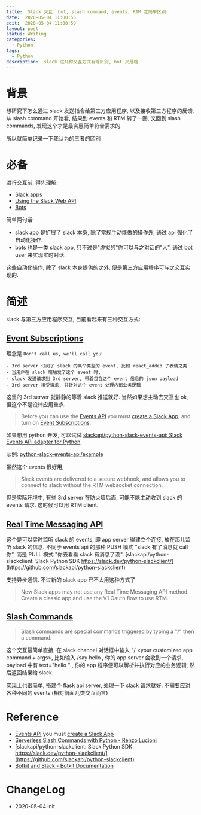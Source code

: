 ```yaml
---
title:  Slack 交互: bot, slash command, events, RTM 之简单区别
date:  2020-05-04 11:00:55
edit:  2020-05-04 11:00:59
layout: post
status: Writing
categories:
  - Python
tags:
  - Python
description:  slack 这几种交互方式有啥区别, bot 又是啥
---
```


# 背景

想研究下怎么通过 slack 发送指令给第三方应用程序, 以及接收第三方程序的反馈.  从 slash command 开始看, 结果到 events 和 RTM 转了一圈, 又回到 slash commands, 发现这个才是最实惠简单符合需求的.

所以就简单记录一下我认为的三者的区别


# 必备

进行交互前, 得先理解:

- [Slack apps](https://api.slack.com/start/overview)
- [Using the Slack Web API](https://api.slack.com/web)
- [Bots](https://api.slack.com/bot-users#bots-overview)

简单两句话:
- slack app 是扩展了 slack 本身, 除了常规手动能做的操作外, 通过 api 强化了自动化操作. 
- bots 也是一类 slack app, 只不过是"虚拟的"你可以与之对话的"人", 通过 bot user 来实现实时对话.

这些自动化操作, 除了 slack 本身提供的之外, 便是第三方应用程序可与之交互实现的.

# 简述

slack 与第三方应用程序交互, 目前看起来有三种交互方式:

## [Event Subscriptions](https://api.slack.com/events-api#subscriptions)

理念是 `Don't call us, we'll call you`:

    - 3rd server 订阅了 slack 的某个类型的 event, 比如 react_added 了表情之类
    - 当用户在 slack 端触发了这个 event 时,
    - slack 发送请求到 3rd server, 带着包含这个 event 信息的 json payload
    - 3rd server 接受请求, 并针对这个 event 处理内部业务逻辑

这里的 3rd server 就静静的等着 slack 推送就好. 当然如果想主动去交互也 ok, 但这个不是设计应用重点.

> Before you can use the [Events API](https://api.slack.com/events-api) you must [create a Slack App](https://api.slack.com/apps/new), and turn on [Event Subscriptions](https://api.slack.com/events-api#subscriptions).

如果想用 python 开发, 可以试试 
[slackapi/python-slack-events-api: Slack Events API adapter for Python](https://github.com/slackapi/python-slack-events-api)

示例: [python-slack-events-api/example](https://github.com/slackapi/python-slack-events-api/tree/master/example)

虽然这个 events 很好用, 

>  Slack events are delivered to a secure webhook, and allows you to connect to slack without the RTM websocket connection.

但是实际环境中, 有些 3rd server 在防火墙后面, 可能不能主动收到 slack 的 events 请求. 这时候可以用 RTM client.

## [Real Time Messaging API](https://api.slack.com/rtm)

这个是可以实时监听 slack 的 events, 即 app server 得建立个连接, 放在那儿监听 slack 的信息. 不同于 events api 的那种 PUSH 模式 "slack 有了消息就 call 你", 而是 PULL 模式 "你去看看 slack 有消息了没". 
[slackapi/python-slackclient: Slack Python SDK https://slack.dev/python-slackclient/](https://github.com/slackapi/python-slackclient)

支持异步通信. 不过新的 slack app 已不太用这种方式了

>  New Slack apps may not use any Real Time Messaging API method. Create a classic app and use the V1 Oauth flow to use RTM.


## [Slash Commands](https://api.slack.com/slash-commands)
> Slash commands are special commands triggered by typing a "/" then a command. 

这个交互最简单直接, 在 slack channel 对话框中输入 "/<slash command> <your customized app command + args>, 比如输入 /say hello <name>, 你的 app server 会收到一个请求, payload 中有 text="hello <name>" , 你的 app 程序便可以解析并执行对应的业务逻辑, 然后返回结果给 slack.

实现上也很简单, 搭建个 flask api server, 处理一下 slack 请求就好. 不需要应对各种不同的 events (相对前面几类交互而言)

# Reference

- [Events API](https://api.slack.com/events-api) you must [create a Slack App](https://api.slack.com/apps/new)
- [Serverless Slash Commands with Python - Renzo Lucioni](https://renzo.lucioni.xyz/serverless-slash-commands-with-python/)
- [slackapi/python-slackclient: Slack Python SDK https://slack.dev/python-slackclient/](https://github.com/slackapi/python-slackclient)
- [Botkit and Slack - Botkit Documentation](https://botkit.ai/docs/v0/readme-slack.html)

# ChangeLog
- 2020-05-04 init
